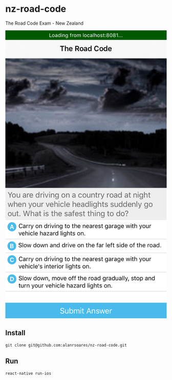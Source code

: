 # nz-road-code
The Road Code Exam - New Zealand

![ScreenShot](/docs/ss1.png)


## Install

```
git clone git@github.com:alanrsoares/nz-road-code.git
```

## Run
```
react-native run-ios
```
